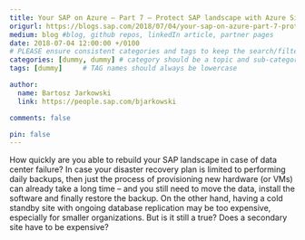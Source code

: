 ```yaml
---
title: Your SAP on Azure – Part 7 – Protect SAP landscape with Azure Site Recovery
origurl: https://blogs.sap.com/2018/07/04/your-sap-on-azure-part-7-protect-sap-landscape-with-azure-site-recovery/
medium: blog #blog, github repos, linkedIn article, partner pages
date: 2018-07-04 12:00:00 +/0100
# PLEASE ensure consistent categories and tags to keep the search/filtering meaningful!
categories: [dummy, dummy] # category should be a topic and sub-category primary product
tags: [dummy]     # TAG names should always be lowercase

author:
  name: Bartosz Jarkowski
  link: https://people.sap.com/bjarkowski

comments: false

pin: false
---
```

How quickly are you able to rebuild your SAP landscape in case of data center failure? In case your disaster recovery plan is limited to performing daily backups, then just the process of provisioning new hardware (or VMs) can already take a long time – and you still need to move the data, install the software and finally restore the backup. On the other hand, having a cold standby site with ongoing database replication may be too expensive, especially for smaller organizations. But is it still a true? Does a secondary site have to be expensive?
